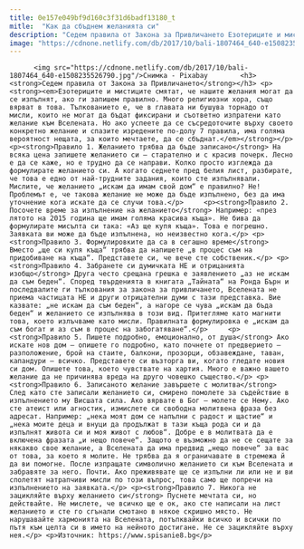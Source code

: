 ```yaml
---
title: 0e157e049bf9d160c3f31d6badf13180_t
mitle:  "Как да сбъднем желанията си"
description: "Седем правила от Закона за Привличането Езотериците и мистиците смятат, че нашите желания могат да се изпълнят, ако ги запишем правилно. Много религиозни хора, също вярват в това. Тълкованието е, че в главата ни бушува торнадо от мисли, които не могат да бъдат фиксирани и съответно изпратени като желание към Вселената. Но ако успеете да се …"
image: "https://cdnone.netlify.com/db/2017/10/bali-1807464_640-e1508235526790.jpg"
---
```


          <img src="https://cdnone.netlify.com/db/2017/10/bali-1807464_640-e1508235526790.jpg"/>Снимка - Pixabay        <h3><strong>Седем правила от Закона за Привличането</strong></h3> <p><strong><em>Езотериците и мистиците смятат, че нашите желания могат да се изпълнят, ако ги запишем правилно. Много религиозни хора, също вярват в това. Тълкованието е, че в главата ни бушува торнадо от мисли, които не могат да бъдат фиксирани и съответно изпратени като желание към Вселената. Но ако успеете да се съсредоточите върху своето конкретно желание и спазите изредените по-долу 7 правила, има голяма вероятност нещата, за които мечтаете, да се сбъднат.</em></strong></p> <p><strong>Правило 1. Желанието трябва да бъде записано</strong> На всяка цена запишете желанието си – старателно и с красив почерк. Лесно е да се каже, но е трудно да се направи. Колко просто изглежда да формулирате желанието си. А когато седнете пред белия лист, разбирате, че това е едно от най-трудните задания, които сте изпълнявали. Мислите, че желанието „искам да имам свой дом“ е правилно? Не! Проблемът е, че такова желание не може да бъде изпълнено, без да има уточнение кога искате да се случи това.</p>     <p><strong>Правило 2. Посочете време за изпълнение на желанието</strong> Например: «през лятото на 2015 година ще имам голяма красива къща». Не бива да формулирате мисълта си така: «Аз ще купя къща». Това е погрешно. Заявката ви може да бъде изпълнена, но неизвестно кога.</p> <p><strong>Правило 3. Формулировките да са в сегашно време</strong> Вместо „ще си купя къща“ трябва да напишете „в процес съм на придобиване на къща“. Представете си, че вече сте собственик.</p> <p><strong>Правило 4. Забранете си думичката НЕ и отрицанията изобщо</strong> Друга често срещана грешка е заявлението „аз не искам да съм беден“. Според твърденията в книгата „Тайната“ на Ронда Бърн и последвалите ги тълкования за закона за привличането, Вселената не приема частицата НЕ и други отрицателни думи с тази представка. Вие казвате: „не искам да съм беден“, а нагоре се чува „искам да бъда беден“ и желанието се изпълнява в този вид. Притегляме като магнити това, което излъчваме като мисли. Правилната формулировка е „искам да съм богат и аз съм в процес на забогатяване“.</p>     <p><strong>Правило 5. Пишeте подробно, емоционално, от душа</strong> Ако искате нов дом – опишете го подробно, като почнете от предверието – разположение, брой на стаите, балкони, прозорци, обзавеждане, таван, капандури – всичко. Представете си възторга ви, когато гледате новия си дом. Опишете това, което чувствате на хартия. Много е важно вашето желание да не причинява вреда на друго човешко същество.</p> <p><strong>Правило 6. Записаното желание завършете с молитва</strong> След като сте записали желанието си, смирено помолете за съдействие в изпълнението му Висшата сила. Ако вярвате в Бог – молете се Нему. Ако сте атеист или агностик, измислете си свободна молитвена фраза без адресат. Например: „нека моят дом се напълни с радост и щастие“ и „нека моите деца и внуци да продължат в тази къща рода си и да изпълнят живота си и моя живот с любов“. Добре е в молитвата да е включена фразата „и нещо повече“. Защото е възможно да не се сещате за някакво свое желание, а Вселената да има предвид „нещо повече“ за вас от това, за което я молите. Не трябва да я ограничавате в стремежа й да ви помогне. После изпращате символично желанието си към Вселената и забравяте за него. Почти. Ако преживявате ще се изпълни ли или не и ви сполетят натрапчиви мисли по този въпрос, това само ще попречи на изпълнението на заявката.</p> <p><strong>Правило 7. Никога не зацикляйте върху желанието си</strong> Пуснете мечтата си, но действайте. Не мислете, че всичко ще е ок, ако сте написали на лист желанието и сте го сгънали смотано в някое скришно място. Не нарушавайте хармонията на Вселената, потъпквайки всичко и всички по пътя към целта си в името на нейното достигане. Не се зацикляйте върху нея.</p> <p>Източник: https://www.spisanie8.bg</p>        